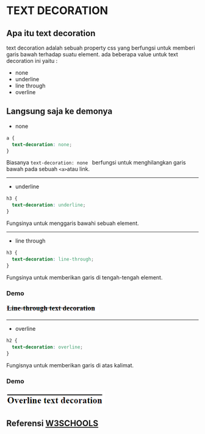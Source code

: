 # TEXT DECORATION

## Apa itu text decoration

text decoration adalah sebuah property css yang berfungsi untuk memberi garis bawah terhadap suatu element.
ada beberapa value untuk text decoration ini yaitu :

- none
- underline
- line through
- overline

## Langsung saja ke demonya

- none

```css
a {
  text-decoration: none;
}
```

Biasanya `text-decoration: none ` berfungsi untuk menghilangkan garis bawah pada sebuah `<a>`atau link.

---

- underline

```css
h3 {
  text-decoration: underline;
}
```

Fungsinya untuk menggaris bawahi sebuah element.

---

- line through

```css
h3 {
  text-decoration: line-through;
}
```

Fungsinya untuk memberikan garis di tengah-tengah element.

### Demo

![CSS Textdecoration](line-through.png)

---

- overline

```css
h2 {
  text-decoration: overline;
}
```

Fungisnya untuk memberikan garis di atas kalimat.

### Demo

![CSS Textdecoration](overline.png)

## Referensi [W3SCHOOLS](https://www.w3schools.com/css/css_text_decoration.asp)
